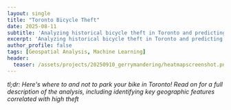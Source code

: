 ```yaml
---
layout: single
title: "Toronto Bicycle Theft"
date: 2025-08-11
subtitle: 'Analyzing historical bicycle theft in Toronto and predicting correlated geographic features'
excerpt: 'Analyzing historical bicycle theft in Toronto and predicting correlated geographic features'
author_profile: false
tags: [Geospatial Analysis, Machine Learning]
header:
  teaser: /assets/projects/20250910_gerrymandering/heatmapscreenshot.png
---
```


*tl;dr: Here's where to and not to park your bike in Toronto!  Read on for a full description of the analysis, including identifying key geographic features correlated with high theft*


